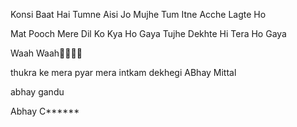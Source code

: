 Konsi Baat Hai Tumne Aisi Jo
Mujhe Tum Itne Acche Lagte Ho

Mat Pooch Mere Dil Ko Kya Ho Gaya
Tujhe Dekhte Hi Tera Ho Gaya


Waah Waah🙌👐🙌👐
​

thukra ke mera pyar mera intkam dekhegi
ABhay  Mittal


abhay gandu

Abhay C******